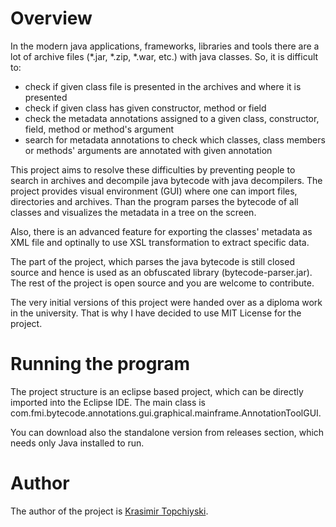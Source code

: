 
# Overview

In the modern java applications, frameworks, libraries and tools there are a lot of archive files (*.jar, *.zip, *.war, etc.) with java classes.
So, it is difficult to:
  -  check if given class file is presented in the archives and where it is presented
  -  check if given class has given constructor, method or field
  -  check the metadata annotations assigned to a given class, constructor, field, method or method's argument
  -  search for metadata annotations to check which classes, class members or methods' arguments are annotated with given annotation

This project aims to resolve these difficulties by preventing people to search in archives and decompile java bytecode with java decompilers.
The project provides visual environment (GUI) where one can import files, directories and archives.
Than the program parses the bytecode of all classes and visualizes the metadata in a tree on the screen.

Also, there is an advanced feature for exporting the classes' metadata as XML file and optinally to use XSL transformation to extract specific data.

The part of the project, which parses the java bytecode is still closed source and hence is used as an obfuscated library (bytecode-parser.jar).
The rest of the project is open source and you are welcome to contribute.

The very initial versions of this project were handed over as a diploma work in the university.
That is why I have decided to use MIT License for the project.

# Running the program
The project structure is an eclipse based project, which can be directly imported into the Eclipse IDE. The main class is com.fmi.bytecode.annotations.gui.graphical.mainframe.AnnotationToolGUI.

You can download also the standalone version from releases section, which needs only Java installed to run.

# Author

The author of the project is <a href="https://www.linkedin.com/in/topchiyski/">Krasimir Topchiyski</a>.


